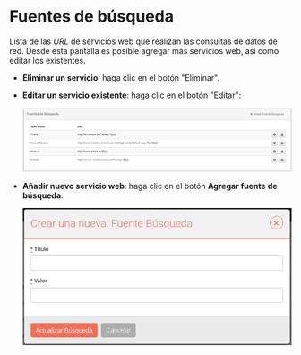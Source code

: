 # Fuentes de búsqueda

Lista de las *URL* de servicios web que realizan las consultas de datos de red. Desde esta pantalla es posible agregar más servicios web, así como editar los existentes.

- **Eliminar un servicio**: haga clic en el botón "Eliminar".
- **Editar un servicio existente**: haga clic en el botón "Editar":

    ![Fuentes de búsqueda: consultas de servicios web](images/ch07_img019.png)

- **Añadir nuevo servicio web**: haga clic en el botón **Agregar fuente de búsqueda**.

    ![Añadir una nueva fuente de búsqueda](images/ch07_img020.png)

